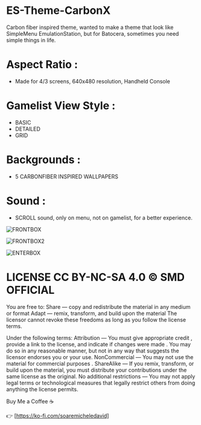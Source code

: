 # ES-Theme-CarbonX
Carbon fiber inspired theme, wanted to make a theme that look like SimpleMenu EmulationStation, but for Batocera, sometimes you need simple things in life.
# Aspect Ratio :
- Made for 4/3 screens, 640x480 resolution,  Handheld Console
  
# Gamelist View Style :
- BASIC
- DETAILED
- GRID
  
# Backgrounds :
- 5 CARBONFIBER INSPIRED WALLPAPERS

# Sound :
- SCROLL sound, only on menu, not on gamelist, for a better experience.

![FRONTBOX](https://github.com/soaremicheledavid/ES-Theme-CarbonX/assets/157101299/81ff0965-7b19-4f46-9359-5cb6370cbd96)

![FRONTBOX2](https://github.com/soaremicheledavid/ES-Theme-CarbonX/assets/157101299/e95788dd-ade0-4a15-a9be-23fbe6ed9a8d)

![ENTERBOX](https://github.com/soaremicheledavid/ES-Theme-CarbonX/assets/157101299/c916f3f4-e99a-47b0-a77f-b8009184e517)


# LICENSE CC BY-NC-SA 4.0 © SMD OFFICIAL

You are free to:
Share — copy and redistribute the material in any medium or format
Adapt — remix, transform, and build upon the material
The licensor cannot revoke these freedoms as long as you follow the license terms.

Under the following terms:
Attribution — You must give appropriate credit , provide a link to the license, and indicate if changes were made . You may do so in any reasonable manner, but not in any way that suggests the licensor endorses you or your use.
NonCommercial — You may not use the material for commercial purposes .
ShareAlike — If you remix, transform, or build upon the material, you must distribute your contributions under the same license as the original.
No additional restrictions — You may not apply legal terms or technological measures that legally restrict others from doing anything the license permits.

Buy Me a Coffee ☕

👉 [https://ko-fi.com/soaremicheledavid] 
